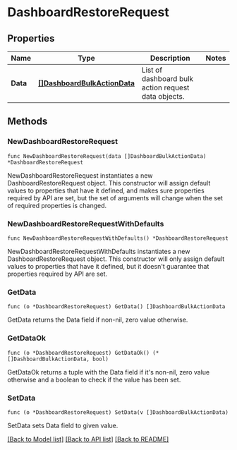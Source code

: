 # DashboardRestoreRequest

## Properties

| Name     | Type                                                        | Description                                         | Notes |
| -------- | ----------------------------------------------------------- | --------------------------------------------------- | ----- |
| **Data** | [**[]DashboardBulkActionData**](DashboardBulkActionData.md) | List of dashboard bulk action request data objects. |

## Methods

### NewDashboardRestoreRequest

`func NewDashboardRestoreRequest(data []DashboardBulkActionData) *DashboardRestoreRequest`

NewDashboardRestoreRequest instantiates a new DashboardRestoreRequest object.
This constructor will assign default values to properties that have it defined,
and makes sure properties required by API are set, but the set of arguments
will change when the set of required properties is changed.

### NewDashboardRestoreRequestWithDefaults

`func NewDashboardRestoreRequestWithDefaults() *DashboardRestoreRequest`

NewDashboardRestoreRequestWithDefaults instantiates a new DashboardRestoreRequest object.
This constructor will only assign default values to properties that have it defined,
but it doesn't guarantee that properties required by API are set.

### GetData

`func (o *DashboardRestoreRequest) GetData() []DashboardBulkActionData`

GetData returns the Data field if non-nil, zero value otherwise.

### GetDataOk

`func (o *DashboardRestoreRequest) GetDataOk() (*[]DashboardBulkActionData, bool)`

GetDataOk returns a tuple with the Data field if it's non-nil, zero value otherwise
and a boolean to check if the value has been set.

### SetData

`func (o *DashboardRestoreRequest) SetData(v []DashboardBulkActionData)`

SetData sets Data field to given value.

[[Back to Model list]](../README.md#documentation-for-models) [[Back to API list]](../README.md#documentation-for-api-endpoints) [[Back to README]](../README.md)
